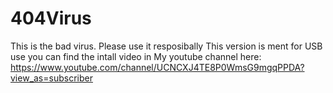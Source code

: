 # 404Virus
This is the bad virus.
Please use it resposibally This version is ment for USB use you can find the intall video in My youtube channel here: 
https://www.youtube.com/channel/UCNCXJ4TE8P0WmsG9mgqPPDA?view_as=subscriber
